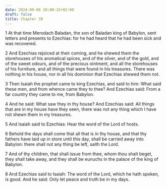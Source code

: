 ```yaml
---
date: 2024-09-06 20:00:32+02:00
draft: false
title: Chapter 39
---
```




1 At that time Merodach Baladan, the son of Baladan king of Babylon, sent letters and presents to Ezechias: for he had heard that he had been sick and was recovered.

2 And Ezechias rejoiced at their coming, and he shewed them the storehouses of his aromatical spices, and of the silver, and of the gold, and of the sweet odours, and of the precious ointment, and all the storehouses of his furniture, and all things that were found in his treasures. There was nothing in his house, nor in all his dominion that Ezechias shewed them not.

3 Then Isaiah the prophet came to king Ezechias, and said to him: What said these men, and from whence came they to thee? And Ezechias said: From a far country they came to me, from Babylon.

4 And he said: What saw they in thy house? And Ezechias said: All things that are in my house have they seen, there was not any thing which I have not shewn them in my treasures.

5 And Isaiah said to Ezechias: Hear the word of the Lord of hosts.

6 Behold the days shall come that all that is in thy house, and that thy fathers have laid up in store until this day, shall be carried away into Babylon: there shall not any thing be left, saith the Lord.

7 And of thy children, that shall issue from thee, whom thou shalt beget, they shall take away, and they shall be eunuchs in the palace of the king of Babylon.

8 And Ezechias said to Isaiah: The word of the Lord, which he hath spoken, is good. And he said: Only let peace and truth be in my days.

